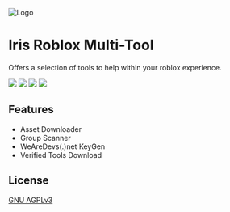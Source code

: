 ![Logo](https://cdn.discordapp.com/attachments/736799946203988040/953650814818349116/ForIris2White.png)

# Iris Roblox Multi-Tool

Offers a selection of tools to help within your roblox experience.

![](https://img.shields.io/badge/License-GNU%20AGPL%20v3-yellow.svg)
![](https://img.shields.io/github/downloads/IrisV3rm/IrisRobloxMultiTool/total) 
![](https://img.shields.io/twitch/status/irisdev?style=social)
![](https://img.shields.io/youtube/channel/subscribers/UC7eKTp0XmY1WwrLBndraSHA?style=social)
## Features

- Asset Downloader
- Group Scanner
- WeAreDevs(.)net KeyGen
- Verified Tools Download


## License

[GNU AGPLv3](https://choosealicense.com/licenses/agpl-3.0/)

